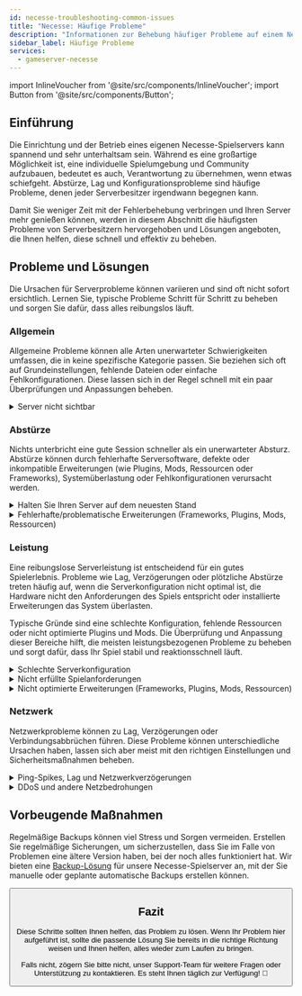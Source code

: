 ```yaml
---
id: necesse-troubleshooting-common-issues
title: "Necesse: Häufige Probleme"
description: "Informationen zur Behebung häufiger Probleme auf einem Necesse-Server von ZAP-Hosting - ZAP-Hosting.com Dokumentation"
sidebar_label: Häufige Probleme
services:
  - gameserver-necesse
---
```


import InlineVoucher from '@site/src/components/InlineVoucher';
import Button from '@site/src/components/Button';

## Einführung

Die Einrichtung und der Betrieb eines eigenen Necesse-Spielservers kann spannend und sehr unterhaltsam sein. Während es eine großartige Möglichkeit ist, eine individuelle Spielumgebung und Community aufzubauen, bedeutet es auch, Verantwortung zu übernehmen, wenn etwas schiefgeht. Abstürze, Lag und Konfigurationsprobleme sind häufige Probleme, denen jeder Serverbesitzer irgendwann begegnen kann.

Damit Sie weniger Zeit mit der Fehlerbehebung verbringen und Ihren Server mehr genießen können, werden in diesem Abschnitt die häufigsten Probleme von Serverbesitzern hervorgehoben und Lösungen angeboten, die Ihnen helfen, diese schnell und effektiv zu beheben.


<InlineVoucher />



## Probleme und Lösungen

Die Ursachen für Serverprobleme können variieren und sind oft nicht sofort ersichtlich. Lernen Sie, typische Probleme Schritt für Schritt zu beheben und sorgen Sie dafür, dass alles reibungslos läuft.

### Allgemein
Allgemeine Probleme können alle Arten unerwarteter Schwierigkeiten umfassen, die in keine spezifische Kategorie passen. Sie beziehen sich oft auf Grundeinstellungen, fehlende Dateien oder einfache Fehlkonfigurationen. Diese lassen sich in der Regel schnell mit ein paar Überprüfungen und Anpassungen beheben.

<details>
  <summary>Server nicht sichtbar</summary>

Eine fehlende Sichtbarkeit des Servers kann auftreten, wenn die Initialisierung nicht erfolgreich abgeschlossen wurde. Dies kann beispielsweise auf eine fehlerhafte Konfiguration oder beschädigte Dateien zurückzuführen sein. Weitere Informationen lassen sich meist in der Serverkonsole oder in Logdateien finden. Außerdem sollte sichergestellt werden, dass keine falschen Filtereinstellungen in der Serverliste verwendet werden, die verhindern, dass der Server angezeigt wird.

</details>


### Abstürze

Nichts unterbricht eine gute Session schneller als ein unerwarteter Absturz. Abstürze können durch fehlerhafte Serversoftware, defekte oder inkompatible Erweiterungen (wie Plugins, Mods, Ressourcen oder Frameworks), Systemüberlastung oder Fehlkonfigurationen verursacht werden.

<details>
  <summary>Halten Sie Ihren Server auf dem neuesten Stand</summary>

Es ist essenziell für Stabilität, Sicherheit und Kompatibilität, Ihren Spielserver mit der neuesten Version zu betreiben. Spielupdates, Framework-Änderungen oder Modifikationen an Drittanbieter-Tools können zu ernsthaften Problemen führen, wenn Ihre Server-Version veraltet ist.

Ein veralteter Spielserver kann Abstürze, unerwartetes Verhalten oder sogar einen vollständigen Startfehler verursachen.

![img](https://screensaver01.zap-hosting.com/index.php/s/JXLHyHeMJqErHLJ/preview)


</details>

<details>
  <summary>Fehlerhafte/problematische Erweiterungen (Frameworks, Plugins, Mods, Ressourcen)</summary>

Abstürze werden oft durch fehlerhafte oder veraltete Erweiterungen verursacht. Ob Framework, Plugin, Mod oder Ressource – Probleme können auftreten, wenn eine Erweiterung nicht mit der neuesten Spielversion kompatibel ist oder Fehler im Code enthält.

Dies kann zu unerwarteten Serverabstürzen, Einfrieren oder Fehlern führen, besonders wenn mehrere problematische Erweiterungen zusammenwirken. Wenn Sie vermuten, dass eine Erweiterung die Ursache ist, versuchen Sie, diese vorübergehend zu deaktivieren und prüfen Sie, ob Ihr Server ohne sie stabil bleibt. Dies ist eine einfache Methode, um herauszufinden, welche Erweiterung Probleme verursacht.

Stellen Sie sicher, dass alle von Ihnen verwendeten Erweiterungen aktuell, aktiv gepflegt und auf Kompatibilität mit der aktuellen Spielversion getestet sind, um Abstürze und Ausfallzeiten zu vermeiden.

Um die Ursache von Absturzproblemen einzugrenzen, ist es oft hilfreich, zusätzlichen Inhalt vorübergehend zu deaktivieren. Beginnen Sie mit einer minimalen Konfiguration und prüfen Sie, ob das Problem weiterhin besteht. Wenn das Problem verschwindet, führen Sie Erweiterungen, Mods oder Ressourcen schrittweise wieder ein und testen Sie nach jedem Schritt. Dieser schrittweise Ansatz hilft, das spezifische Element zu identifizieren, das Probleme verursacht. Diese Methode schränkt potenzielle Ursachen effizient ein und stellt sicher, dass Ihre Fehlerbehebung auf Beweisen und nicht auf Vermutungen basiert.

</details>

### Leistung

Eine reibungslose Serverleistung ist entscheidend für ein gutes Spielerlebnis. Probleme wie Lag, Verzögerungen oder plötzliche Abstürze treten häufig auf, wenn die Serverkonfiguration nicht optimal ist, die Hardware nicht den Anforderungen des Spiels entspricht oder installierte Erweiterungen das System überlasten.

Typische Gründe sind eine schlechte Konfiguration, fehlende Ressourcen oder nicht optimierte Plugins und Mods. Die Überprüfung und Anpassung dieser Bereiche hilft, die meisten leistungsbezogenen Probleme zu beheben und sorgt dafür, dass Ihr Spiel stabil und reaktionsschnell läuft.

<details>
  <summary>Schlechte Serverkonfiguration</summary>

Falsche oder schlecht angepasste Servereinstellungen können zu höherem Ressourcenverbrauch führen und Leistungsprobleme wie Lag oder Ruckeln verursachen. Stellen Sie sicher, dass Ihre Konfigurationswerte den empfohlenen Einstellungen für Ihr Spiel und die Servergröße entsprechen. Überprüfen und passen Sie diese bei Bedarf an, um Ihren Server so effizient wie möglich zu betreiben.

Sie können Ihre Konfiguration über die verfügbaren Einstellungen im Bereich **Einstellungen** oder direkt in den Konfigurationsdateien unter **Configs** Ihrer Weboberfläche ändern.

</details>

<details>
  <summary>Nicht erfüllte Spielanforderungen</summary>

Um sicherzustellen, dass Ihr Spielserver reibungslos und zuverlässig läuft, ist es wichtig, eine Konfiguration zu wählen, die den Anforderungen Ihres geplanten Projekts entspricht. Die Anforderungen können je nach Spiel, Verwendung von Erweiterungen wie Mods, Plugins oder Ressourcen und der erwarteten Spielerzahl stark variieren.

ZAP-Hosting bietet während des Bestellvorgangs eine empfohlene Mindestkonfiguration an. Diese Vorschläge basieren auf typischen Anwendungsfällen und sollen Ihnen helfen, häufige Leistungsprobleme wie Lag, Abstürze oder lange Ladezeiten zu vermeiden.

![img](https://screensaver01.zap-hosting.com/index.php/s/87ADJdwNAXxXxdk/preview)

Bitte beachten Sie diese Empfehlungen oder skalieren Sie bei Bedarf nach oben, um optimale Stabilität und das bestmögliche Erlebnis für Sie und Ihre Spieler zu gewährleisten. Dies ist eine Mindestempfehlung.

Je nach Umfang Ihres Projekts und der Menge an zusätzlichem Inhalt können die benötigten Ressourcen bereits von Anfang an höher sein oder im Laufe der Zeit steigen. In solchen Fällen ist ein Upgrade Ihres Spielserver-Pakets eine einfache Möglichkeit, weiterhin Leistung und Stabilität sicherzustellen.

</details>

<details>
  <summary>Nicht optimierte Erweiterungen (Frameworks, Plugins, Mods, Ressourcen)</summary>

Nicht alle Erweiterungen sind auf Leistung optimiert. Ob Framework, Plugin, Mod oder Ressource – eine schlechte Umsetzung kann zu erheblichen Leistungsproblemen auf Ihrem Server führen. In vielen Fällen funktioniert die beabsichtigte Funktionalität zwar, aber die Ausführung ist ineffizient, zu komplex oder verursacht unnötige Belastungen der Serverressourcen.

Dies kann zu hoher CPU-Auslastung, Speicherlecks, Lag oder sogar Abstürzen führen, besonders wenn mehrere nicht optimierte Komponenten zusammenwirken. Stellen Sie stets sicher, dass Erweiterungen aktiv gepflegt, gut dokumentiert und auf Leistung getestet sind. Im Zweifelsfall konsultieren Sie Feedback aus der Community oder überwachen Sie die Serverleistung, um problematische Elemente zu identifizieren.

Um die Ursache von Leistungsproblemen einzugrenzen, ist es oft hilfreich, zusätzlichen Inhalt vorübergehend zu deaktivieren. Beginnen Sie mit einer minimalen Konfiguration und prüfen Sie, ob das Problem weiterhin besteht. Wenn das Problem verschwindet, führen Sie Erweiterungen, Mods oder Ressourcen schrittweise wieder ein und testen Sie nach jedem Schritt. Dieser schrittweise Ansatz hilft, das spezifische Element zu identifizieren, das Probleme verursacht, sei es ein Konflikt, Speicherleck oder übermäßige Ressourcennutzung.

Diese Methode schränkt potenzielle Ursachen effizient ein und stellt sicher, dass Ihre Fehlerbehebung auf Beweisen und nicht auf Vermutungen basiert.

</details>



### Netzwerk
Netzwerkprobleme können zu Lag, Verzögerungen oder Verbindungsabbrüchen führen. Diese Probleme können unterschiedliche Ursachen haben, lassen sich aber meist mit den richtigen Einstellungen und Sicherheitsmaßnahmen beheben.

<details>
  <summary>Ping-Spikes, Lag und Netzwerkverzögerungen</summary>

Ping-Spikes, Lag und Netzwerkverzögerungen sind meist die Folge begrenzter Serverressourcen, wie unzureichender CPU-Leistung, RAM oder Bandbreite.

Sie können auch auftreten, wenn der Server durch eine hohe Spielerzahl oder ressourcenintensive Skripte und Plugins überlastet ist. Netzwerkbezogene Probleme wie schlechte Routingwege, externe Überlastungen oder das Hosting des Servers weit entfernt von der Spielerbasis können die Latenz zusätzlich erhöhen.

Außerdem können Hintergrundprozesse, instabile Internetverbindungen, Paketverluste und veraltete oder falsch konfigurierte Serversoftware zu spürbaren Leistungsproblemen während des Spiels beitragen.

Wenn Sie Lag oder hohen Ping auf Ihrem Server feststellen, gibt es einige einfache Schritte, die Sie zur Leistungsverbesserung unternehmen können. Stellen Sie zunächst sicher, dass Ihr Server die empfohlenen Spezifikationen für Ihr Spiel und Projekt erfüllt oder übertrifft. Die Wahl eines Serverstandorts in der Nähe Ihrer Spielerbasis kann ebenfalls helfen, die Latenz zu reduzieren.

Wenn Sie vermuten, dass Routing-Probleme oder externe Netzwerkprobleme Verzögerungen verursachen, zögern Sie nicht, unser Support-Team zu kontaktieren. Wir helfen Ihnen, die Situation zu analysieren und die bestmögliche Lösung zu finden.


</details>

<details>
  <summary>DDoS und andere Netzbedrohungen</summary>

Spielserver können gelegentlich Ziel bösartiger Netzwerkaktivitäten werden, insbesondere Distributed Denial of Service (DDoS)-Angriffe. Diese Angriffe überfluten den Server mit übermäßigem Datenverkehr, was zu Lag, Verbindungsverlust oder sogar vollständigen Ausfällen führt. In anderen Fällen versuchen Angreifer, Netzwerkschwachstellen auszunutzen oder die Serverstabilität durch wiederholte Verbindungsversuche oder ungewöhnliche Datenmuster zu stören.

Während die meisten dieser Bedrohungen außerhalb der Kontrolle des durchschnittlichen Nutzers liegen, bietet ZAP-Hosting integrierten Schutz und Abwehrsysteme, um Ihren Server vor gängigen und fortgeschrittenen Angriffen zu schützen. Wenn Sie vermuten, dass Ihr Server Ziel eines Angriffs ist, der Probleme verursacht, wenden Sie sich bitte an unser Support-Team für Unterstützung und weitere Anweisungen.

</details>






## Vorbeugende Maßnahmen

Regelmäßige Backups können viel Stress und Sorgen vermeiden. Erstellen Sie regelmäßige Sicherungen, um sicherzustellen, dass Sie im Falle von Problemen eine ältere Version haben, bei der noch alles funktioniert hat. Wir bieten eine [Backup-Lösung](gameserver-backups.md) für unsere Necesse-Spielserver an, mit der Sie manuelle oder geplante automatische Backups erstellen können.



<Button label="Zugriff auf ZAP-Storage" link="https://zap-hosting.com/en/customer/home/storage/" block/>






## Fazit

Diese Schritte sollten Ihnen helfen, das Problem zu lösen. Wenn Ihr Problem hier aufgeführt ist, sollte die passende Lösung Sie bereits in die richtige Richtung weisen und Ihnen helfen, alles wieder zum Laufen zu bringen.

Falls nicht, zögern Sie bitte nicht, unser Support-Team für weitere Fragen oder Unterstützung zu kontaktieren. Es steht Ihnen täglich zur Verfügung! 🙂

<InlineVoucher />